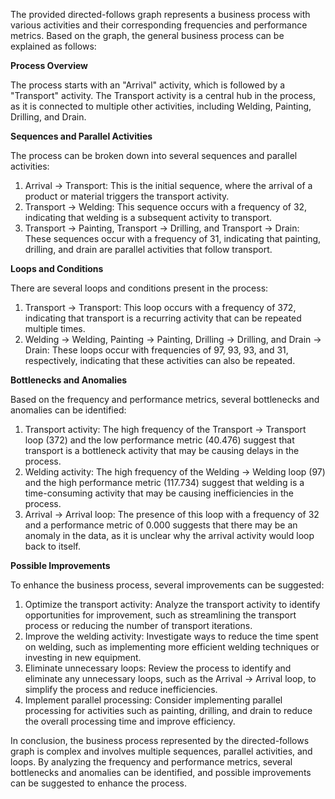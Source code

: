 The provided directed-follows graph represents a business process with various activities and their corresponding frequencies and performance metrics. Based on the graph, the general business process can be explained as follows:

**Process Overview**

The process starts with an "Arrival" activity, which is followed by a "Transport" activity. The Transport activity is a central hub in the process, as it is connected to multiple other activities, including Welding, Painting, Drilling, and Drain.

**Sequences and Parallel Activities**

The process can be broken down into several sequences and parallel activities:

1. Arrival -> Transport: This is the initial sequence, where the arrival of a product or material triggers the transport activity.
2. Transport -> Welding: This sequence occurs with a frequency of 32, indicating that welding is a subsequent activity to transport.
3. Transport -> Painting, Transport -> Drilling, and Transport -> Drain: These sequences occur with a frequency of 31, indicating that painting, drilling, and drain are parallel activities that follow transport.

**Loops and Conditions**

There are several loops and conditions present in the process:

1. Transport -> Transport: This loop occurs with a frequency of 372, indicating that transport is a recurring activity that can be repeated multiple times.
2. Welding -> Welding, Painting -> Painting, Drilling -> Drilling, and Drain -> Drain: These loops occur with frequencies of 97, 93, 93, and 31, respectively, indicating that these activities can also be repeated.

**Bottlenecks and Anomalies**

Based on the frequency and performance metrics, several bottlenecks and anomalies can be identified:

1. Transport activity: The high frequency of the Transport -> Transport loop (372) and the low performance metric (40.476) suggest that transport is a bottleneck activity that may be causing delays in the process.
2. Welding activity: The high frequency of the Welding -> Welding loop (97) and the high performance metric (117.734) suggest that welding is a time-consuming activity that may be causing inefficiencies in the process.
3. Arrival -> Arrival loop: The presence of this loop with a frequency of 32 and a performance metric of 0.000 suggests that there may be an anomaly in the data, as it is unclear why the arrival activity would loop back to itself.

**Possible Improvements**

To enhance the business process, several improvements can be suggested:

1. Optimize the transport activity: Analyze the transport activity to identify opportunities for improvement, such as streamlining the transport process or reducing the number of transport iterations.
2. Improve the welding activity: Investigate ways to reduce the time spent on welding, such as implementing more efficient welding techniques or investing in new equipment.
3. Eliminate unnecessary loops: Review the process to identify and eliminate any unnecessary loops, such as the Arrival -> Arrival loop, to simplify the process and reduce inefficiencies.
4. Implement parallel processing: Consider implementing parallel processing for activities such as painting, drilling, and drain to reduce the overall processing time and improve efficiency.

In conclusion, the business process represented by the directed-follows graph is complex and involves multiple sequences, parallel activities, and loops. By analyzing the frequency and performance metrics, several bottlenecks and anomalies can be identified, and possible improvements can be suggested to enhance the process.